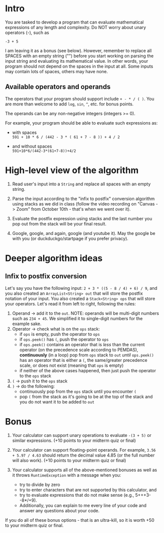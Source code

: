 # Intro

You are tasked to develop a program that can evaluate mathematical expressions of any length and complexity. Do NOT worry about unary operators (-), such as

```
-3 + 5
```

I am leaving it as a bonus (see below). However, remember to replace all SPACES with an empty string ("") before you start working on parsing the input string and evaluating its mathematical value. In other words, your program should not depend on the spaces in the input at all. Some inputs may contain lots of spaces, others may have none.

## Available operators and operands 

The operators that your program should support include `+ - * / ( )`. You are more than welcome to add `log`, `sin`, `^`, etc. for bonus points.

The operands can be any non-negative integers (integers >= 0).

For example, your program should be able to evaluate such expressions as:

- with spaces  
  `591 + 10 * 6 / (442 - 3 * ( 61 + 7 - 8 )) + 4 / 2`

- and without spaces  
  `591+10*6/(442-3*(61+7-8))+4/2`

# High-level view of the algorithm

1. Read user's input into a `String` and replace all spaces with an empty string.

2. Parse the input according to the "infix to postfix" conversion algorithm using stacks as we did in class (follow the video recording on "Canvas -> Zoom" from October 10th - that's when we went over it).

3. Evaluate the postfix expression using stacks and the last number you pop out from the stack will be your final result.

4. Google, google, and again, google (and youtube it). May the google be with you (or duckduckgo/startpage if you prefer privacy).

# Deeper algorithm ideas

## Infix to postfix conversion

Let's say you have the following input: `2 + 3 * ((5 - 8 / 4) + 6) / 9`, and you also created an `ArrayList<String> out` that will store the postfix notation of your input. You also created a `Stack<String> ops` that will store your operators. Let's read it from left to right, following the rules:

1. Operand -> add it to the `out`. NOTE: operands will be multi-digit numbers such as `234 + 45`. We simplified it to single-digit numbers for the example sake.
2. Operator -> check what is on the `ops` stack:
   - if `ops` is empty, push the operator to `ops`
   - if `ops.peek()` has `(`, push the operator to `ops`
   - if `ops.peek()` contains an operator that is _less_ than the current operator (on the precedence scale according to PEMDAS), **continuously** (in a loop) pop from `ops` stack to `out` _until_ `ops.peek()` has an operator that is either a `(`, the same/greater precedence scale, or does not exist (meaning that `ops` is empty)
   - if neither of the above cases happened, then just push the operator to the `ops` stack
3. `(` -> push it to the `ops` stack
4. `)` -> do the following:
   - continuously pop from the `ops` stack until you encounter `(`
   - pop `(` from the stack as it's going to be at the top of the stack and you do not want it to be added to `out`

# Bonus

1. Your calculator can support unary operations to evaluate `-(3 + 5)` or similar expressions. (+10 points to your midterm quiz or final)

2. Your calculator can support floating-point operands. For example, `3.56 + 5.97 / 4.63` should return the decimal value 4.85 (or the full number will also work). (+10 points to your midterm quiz or final)

3. Your calculator supports all of the above-mentioned bonuses as well as it throws `RuntimeException` with a message when you:
    - try to divide by zero
    - try to enter characters that are not supported by this calculator, and
    - try to evaluate expressions that do not make sense (e.g., 5+++3--8*/+9).
    - Additionally, you can explain to me every line of your code and answer any questions about your code.

 If you do all of these bonus options - that is an ultra-kill, so it is worth +50 to your midterm quiz or final.
